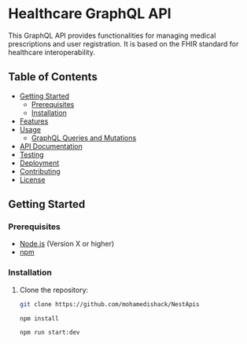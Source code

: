 # Healthcare GraphQL API

This GraphQL API provides functionalities for managing medical prescriptions and user registration. It is based on the FHIR standard for healthcare interoperability.

## Table of Contents
- [Getting Started](#getting-started)
  - [Prerequisites](#prerequisites)
  - [Installation](#installation)
- [Features](#features)
- [Usage](#usage)
  - [GraphQL Queries and Mutations](#graphql-queries-and-mutations)
- [API Documentation](#api-documentation)
- [Testing](#testing)
- [Deployment](#deployment)
- [Contributing](#contributing)
- [License](#license)

## Getting Started

### Prerequisites

- [Node.js](https://nodejs.org/) (Version X or higher)
- [npm](https://www.npmjs.com/)

### Installation

1. Clone the repository:

   ```bash
   git clone https://github.com/mohamedishack/NestApis

   npm install

   npm run start:dev
